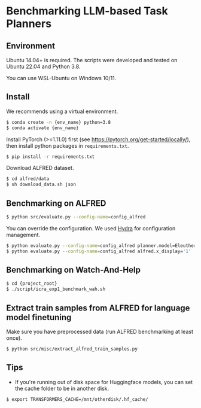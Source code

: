 # Benchmarking LLM-based Task Planners

## Environment

Ubuntu 14.04+ is required. The scripts were developed and tested on Ubuntu 22.04 and Python 3.8.

You can use WSL-Ubuntu on Windows 10/11.

## Install

We recommends using a virtual environment.

```bash
$ conda create -n {env_name} python=3.8
$ conda activate {env_name}
```
Install PyTorch (>=1.11.0) first (see https://pytorch.org/get-started/locally/),
then install python packages in `requirements.txt`.

```bash
$ pip install -r requirements.txt
```

Download ALFRED dataset.

```bash
$ cd alfred/data
$ sh download_data.sh json
```


## Benchmarking on ALFRED

```bash
$ python src/evaluate.py --config-name=config_alfred
```

You can override the configuration. We used [Hydra](https://hydra.cc/) for configuration management.

```bash
$ python evaluate.py --config-name=config_alfred planner.model=EleutherAI/gpt-neo-125M
$ python evaluate.py --config-name=config_alfred alfred.x_display='1'
```


## Benchmarking on Watch-And-Help
```bash
$ cd {project_root}
$ ./script/icra_exp1_benchmark_wah.sh
```


## Extract train samples from ALFRED for language model finetuning

Make sure you have preprocessed data (run ALFRED benchmarking at least once).

```bash
$ python src/misc/extract_alfred_train_samples.py
```


## Tips

* If you're running out of disk space for Huggingface models, you can set the cache folder to be in another disk.

```bash
$ export TRANSFORMERS_CACHE=/mnt/otherdisk/.hf_cache/
```
